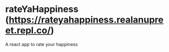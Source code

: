 # rateYaHappiness (https://rateyahappiness.realanupreet.repl.co/)

A react app to rate your happiness
